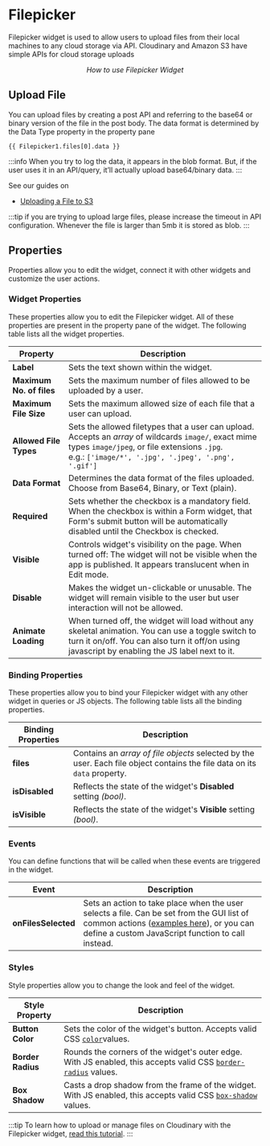 # Filepicker

Filepicker widget is used to allow users to upload files from their local machines to any cloud storage via API. Cloudinary and Amazon S3 have simple APIs for cloud storage uploads

<figure>
  <object data="https://www.youtube.com/embed/Sl0zN2CSJaY?autoplay=0" width='860px' height='515px'></object> 
  <figcaption align="center"><i>How to use Filepicker Widget</i></figcaption>
</figure>

## Upload File

You can upload files by creating a post API and referring to the base64 or binary version of the file in the post body. The data format is determined by the Data Type property in the property pane

```
{{ Filepicker1.files[0].data }}
```

:::info
When you try to log the data, it appears in the blob format. But, if the user uses it in an API/query, it’ll actually upload base64/binary data.
:::

See our guides on

* [Uploading a File to S3](../../learning-and-resources/how-to-guides/how-to-upload-to-s3.md)

:::tip
if you are trying to upload large files, please increase the timeout in API configuration. Whenever the file is larger than 5mb it is stored as blob.
:::

## Properties

Properties allow you to edit the widget, connect it with other widgets and customize the user actions.

### Widget Properties

These properties allow you to edit the Filepicker widget. All of these properties are present in the property pane of the widget. The following table lists all the widget properties.

| Property                 | Description                                                                                                                                                                                                                                                                  |
| ------------------------ | ---------------------------------------------------------------------------------------------------------------------------------------------------------------------------------------------------------------------------------------------------------------------------- |
| **Label**                | Sets the text shown within the widget.                                                                                                                                                                                                                                       |
| **Maximum No. of files** | Sets the maximum number of files allowed to be uploaded by a user.                                                                                                                                                                                                           |
| **Maximum File Size**    | Sets the maximum allowed size of each file that a user can upload.                                                                                                                                                                                                           |
| **Allowed File Types**   | Sets the allowed filetypes that a user can upload. Accepts an *array* of wildcards `image/`, exact mime types `image/jpeg`, or file extensions `.jpg`.<br/>e.g.: `['image/*', '.jpg', '.jpeg', '.png', '.gif']` |
| **Data Format**          | Determines the data format of the files uploaded. Choose from Base64, Binary, or Text (plain).                                                                                                                                                                               |
| **Required**             | Sets whether the checkbox is a mandatory field. When the checkbox is within a Form widget, that Form's submit button will be automatically disabled until the Checkbox is checked.                                                                                           |
| **Visible**              | Controls widget's visibility on the page. When turned off: The widget will not be visible when the app is published. It appears translucent when in Edit mode.                                                                                                               |
| **Disable**              | Makes the widget un-clickable or unusable. The widget will remain visible to the user but user interaction will not be allowed.                                                                                                                                              |
| **Animate Loading**      | When turned off, the widget will load without any skeletal animation. You can use a toggle switch to turn it on/off. You can also turn it off/on using javascript by enabling the JS label next to it.                                                                       |

### Binding Properties

These properties allow you to bind your Filepicker widget with any other widget in queries or JS objects. The following table lists all the binding properties.

| Binding Properties | Description                                                                                                               |
| ------------------ | ------------------------------------------------------------------------------------------------------------------------- |
| **files**          | Contains an _array of file objects_ selected by the user. Each file object contains the file data on its `data` property. |
| **isDisabled**     | Reflects the state of the widget's **Disabled** setting _(bool)_.                                                         |
| **isVisible**      | Reflects the state of the widget's **Visible** setting _(bool)_.                                                          |

### Events

You can define functions that will be called when these events are triggered in the widget.

| Event               | Description                                                                                                                                                                                                                            |
| ------------------- | -------------------------------------------------------------------------------------------------------------------------------------------------------------------------------------------------------------------------------------- |
| **onFilesSelected** | Sets an action to take place when the user selects a file. Can be set from the GUI list of common actions ([examples here](../appsmith-framework/widget-actions/)), or you can define a custom JavaScript function to call instead. |

### Styles

Style properties allow you to change the look and feel of the widget.

| Style Property    | Description                                                                                                                                                                      |
| ----------------- | -------------------------------------------------------------------------------------------------------------------------------------------------------------------------------- |
| **Button Color**  | Sets the color of the widget's button. Accepts valid CSS [`color`](https://developer.mozilla.org/en-US/docs/Web/CSS/color)values.                                               |
| **Border Radius** | Rounds the corners of the widget's outer edge. With JS enabled, this accepts valid CSS [`border-radius`](https://developer.mozilla.org/en-US/docs/Web/CSS/border-radius) values. |
| **Box Shadow**    | Casts a drop shadow from the frame of the widget. With JS enabled, this accepts valid CSS [`box-shadow`](https://developer.mozilla.org/en-US/docs/Web/CSS/box-shadow) values.    |

:::tip
To learn how to upload or manage files on Cloudinary with the Filepicker widget, [read this tutorial](https://www.appsmith.com/blog/upload-and-manage-files-on-cloudinary-with-the-filepicker-widget).
:::
